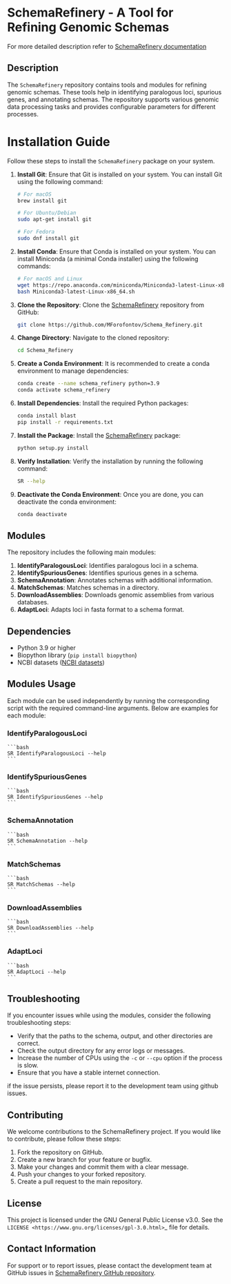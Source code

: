 # SchemaRefinery - A Tool for Refining Genomic Schemas

For more detailed description refer to [SchemaRefinery documentation](https://schema-refinery.readthedocs.io/en/latest/index.html)

## Description

The `SchemaRefinery` repository contains tools and modules for refining genomic schemas. These tools help in identifying paralogous loci, spurious genes, and annotating schemas. The repository supports various genomic data processing tasks and provides configurable parameters for different processes.

# Installation Guide

Follow these steps to install the `SchemaRefinery` package on your system.

1. **Install Git**: Ensure that Git is installed on your system. You can install Git using the following command:

    ```bash
    # For macOS
    brew install git

    # For Ubuntu/Debian
    sudo apt-get install git

    # For Fedora
    sudo dnf install git
    ```

2. **Install Conda**: Ensure that Conda is installed on your system. You can install Miniconda (a minimal Conda installer) using the following commands:

    ```bash
    # For macOS and Linux
    wget https://repo.anaconda.com/miniconda/Miniconda3-latest-Linux-x86_64.sh
    bash Miniconda3-latest-Linux-x86_64.sh
    ```

3. **Clone the Repository**: Clone the [SchemaRefinery](https://github.com/B-UMMI/Schema_Refinery.git) repository from GitHub:

    ```bash
    git clone https://github.com/MForofontov/Schema_Refinery.git
    ```

4. **Change Directory**: Navigate to the cloned repository:

    ```bash
    cd Schema_Refinery
    ```

5. **Create a Conda Environment**: It is recommended to create a conda environment to manage dependencies:

    ```bash
    conda create --name schema_refinery python=3.9
    conda activate schema_refinery
    ```

6. **Install Dependencies**: Install the required Python packages:

    ```bash
    conda install blast
    pip install -r requirements.txt
    ```

7. **Install the Package**: Install the [SchemaRefinery](https://github.com/B-UMMI/Schema_Refinery.git) package:

    ```bash
    python setup.py install
    ```

8. **Verify Installation**: Verify the installation by running the following command:

    ```bash
    SR --help
    ```

9. **Deactivate the Conda Environment**: Once you are done, you can deactivate the conda environment:

    ```bash
    conda deactivate
    ```

## Modules

The repository includes the following main modules:

1. **IdentifyParalogousLoci**: Identifies paralogous loci in a schema.
2. **IdentifySpuriousGenes**: Identifies spurious genes in a schema.
3. **SchemaAnnotation**: Annotates schemas with additional information.
4. **MatchSchemas**: Matches schemas in a directory.
5. **DownloadAssemblies**: Downloads genomic assemblies from various databases.
6. **AdaptLoci**: Adapts loci in fasta format to a schema format.

## Dependencies

- Python 3.9 or higher
- Biopython library (`pip install biopython`)
- NCBI datasets ([NCBI datasets](https://www.ncbi.nlm.nih.gov/datasets/))

## Modules Usage

Each module can be used independently by running the corresponding script with the required command-line arguments. Below are examples for each module:

### IdentifyParalogousLoci

    ```bash
    SR IdentifyParalogousLoci --help
    ```

### IdentifySpuriousGenes

    ```bash
    SR IdentifySpuriousGenes --help
    ```

### SchemaAnnotation

    ```bash
    SR SchemaAnnotation --help
    ```

### MatchSchemas

    ```bash
    SR MatchSchemas --help
    ```

### DownloadAssemblies

    ```bash
    SR DownloadAssemblies --help
    ```

### AdaptLoci

    ```bash
    SR AdaptLoci --help
    ```

## Troubleshooting


If you encounter issues while using the modules, consider the following troubleshooting steps:

- Verify that the paths to the schema, output, and other directories are correct.
- Check the output directory for any error logs or messages.
- Increase the number of CPUs using the `-c` or `--cpu` option if the process is slow.
- Ensure that you have a stable internet connection.

if the issue persists, please report it to the development team using github issues.

## Contributing

We welcome contributions to the SchemaRefinery project. If you would like to contribute, please follow these steps:

1. Fork the repository on GitHub.
2. Create a new branch for your feature or bugfix.
3. Make your changes and commit them with a clear message.
4. Push your changes to your forked repository.
5. Create a pull request to the main repository.

## License

This project is licensed under the GNU General Public License v3.0. See the `LICENSE <https://www.gnu.org/licenses/gpl-3.0.html>`_ file for details.

## Contact Information

For support or to report issues, please contact the development team at GitHub issues in [SchemaRefinery GitHub repository](https://github.com/B-UMMI/Schema_Refinery).
